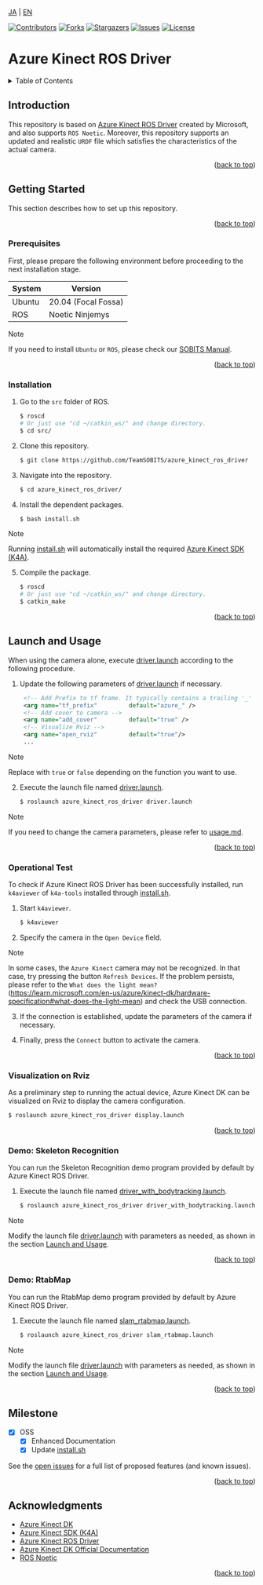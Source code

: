 <a name="readme-top"></a>

[JA](README.md) | [EN](README.en.md)

[![Contributors][contributors-shield]][contributors-url]
[![Forks][forks-shield]][forks-url]
[![Stargazers][stars-shield]][stars-url]
[![Issues][issues-shield]][issues-url]
[![License][license-shield]][license-url]

# Azure Kinect ROS Driver

<!-- TABLE OF CONTENTS -->
<details>
  <summary>Table of Contents</summary>
  <ol>
    <li>
      <a href="#introduction">Introduction</a>
    </li>
    <li>
      <a href="#getting-started">Getting Started</a>
      <ul>
        <li><a href="#prerequisites">Prerequisites</a></li>
        <li><a href="#installation">Installation</a></li>
      </ul>
    </li>
    <li>
    　<a href="#launch-and-usage">Launch and Usage</a>
      <ul>
        <li><a href="#operational-test">Operational Test</a></li>
        <li><a href="#visualization-on-rviz">Visualization on Rviz</a></li>
        <li><a href="#demo-skeleton-recognition">Demo: Skeleton Recognition</a></li>
        <li><a href="#demo-rtabMap">Demo: RtabMap</a></li>
      </ul>
    </li>
    <li>
    <li><a href="#milestone">Milestone</a></li>
    <!-- <li><a href="#contributing">Contributing</a></li> -->
    <!-- <li><a href="#license">License</a></li> -->
    <li><a href="#acknowledgments">Acknowledgments</a></li>
  </ol>
</details>



<!-- INTRODUCTION -->
## Introduction

This repository is based on [Azure Kinect ROS Driver](https://github.com/microsoft/Azure_Kinect_ROS_Driver) created by Microsoft, and also supports `ROS Noetic`.
Moreover, this repository supports an updated and realistic `URDF` file which satisfies the characteristics of the actual camera.

<p align="right">(<a href="#readme-top">back to top</a>)</p>



<!-- GETTING STARTED -->
## Getting Started

This section describes how to set up this repository.

<p align="right">(<a href="#readme-top">back to top</a>)</p>


### Prerequisites

First, please prepare the following environment before proceeding to the next installation stage.

| System  | Version |
| ------------- | ------------- |
| Ubuntu | 20.04 (Focal Fossa) |
| ROS | Noetic Ninjemys |

> [!NOTE]
> If you need to install `Ubuntu` or `ROS`, please check our [SOBITS Manual](https://github.com/TeamSOBITS/sobits_manual#%E9%96%8B%E7%99%BA%E7%92%B0%E5%A2%83%E3%81%AB%E3%81%A4%E3%81%84%E3%81%A6).

<p align="right">(<a href="#readme-top">back to top</a>)</p>


### Installation

1. Go to the `src` folder of ROS.
   ```sh
   $ roscd
   # Or just use "cd ~/catkin_ws/" and change directory.
   $ cd src/
   ```
2. Clone this repository.
   ```sh
   $ git clone https://github.com/TeamSOBITS/azure_kinect_ros_driver
   ```
3. Navigate into the repository.
   ```sh
   $ cd azure_kinect_ros_driver/
   ```
4. Install the dependent packages.
   ```sh
   $ bash install.sh
   ```

> [!NOTE]
> Running [install.sh](install.sh) will automatically install the required [Azure Kinect SDK (K4A)](https://github.com/microsoft/Azure-Kinect-Sensor-SDK).

5. Compile the package.
   ```sh
   $ roscd
   # Or just use "cd ~/catkin_ws/" and change directory.
   $ catkin_make
   ```

<p align="right">(<a href="#readme-top">back to top</a>)</p>


<!-- LAUNCH AND USAGE EXAMPLES -->
## Launch and Usage

When using the camera alone, execute [driver.launch](launch/driver.launch) according to the following procedure.

1. Update the following parameters of [driver.launch](launch/driver.launch) if necessary.
   ```xml
    <!-- Add Prefix to tf frame. It typically contains a trailing '_' unless empty. -->
    <arg name="tf_prefix"         default="azure_" />
    <!-- Add cover to camera -->
    <arg name="add_cover"         default="true" />
    <!-- Visualize Rviz -->
    <arg name="open_rviz"         default="true"/>
    ...
   ```

> [!NOTE]
> Replace with `true` or `false` depending on the function you want to use.

2. Execute the launch file named [driver.launch](launch/driver.launch).
   ```sh
   $ roslaunch azure_kinect_ros_driver driver.launch
   ```

> [!NOTE]
> If you need to change the camera parameters, please refer to [usage.md](docs/usage.md).

<p align="right">(<a href="#readme-top">back to top</a>)</p>


### Operational Test

To check if Azure Kinect ROS Driver has been successfully installed, run `k4aviewer` of `k4a-tools` installed through [install.sh](install.sh).

1. Start `k4aviewer`.
    ```sh
    $ k4aviewer
    ```

2. Specify the camera in the `Open Device` field.

> [!NOTE]
> In some cases, the `Azure Kinect` camera may not be recognized. In that case, try pressing the button `Refresh Devices`. If the problem persists, please refer to the `What does the light mean?`(https://learn.microsoft.com/en-us/azure/kinect-dk/hardware-specification#what-does-the-light-mean) and check the USB connection.

3. If the connection is established, update the parameters of the camera if necessary.

4. Finally, press the `Connect` button to activate the camera.

<p align="right">(<a href="#readme-top">back to top</a>)</p>


### Visualization on Rviz

As a preliminary step to running the actual device, Azure Kinect DK can be visualized on Rviz to display the camera configuration.

```sh
$ roslaunch azure_kinect_ros_driver display.launch
```

<p align="right">(<a href="#readme-top">back to top</a>)</p>


### Demo: Skeleton Recognition

You can run the Skeleton Recognition demo program provided by default by Azure Kinect ROS Driver.

1. Execute the launch file named [driver_with_bodytracking.launch](launch/driver_with_bodytracking.launch).
    ```sh
    $ roslaunch azure_kinect_ros_driver driver_with_bodytracking.launch
    ```

> [!NOTE]
> Modify the launch file [driver.launch](launch/driver.launch) with parameters as needed, as shown in the section [Launch and Usage](#launch-and-usage).

<p align="right">(<a href="#readme-top">back to top</a>)</p>


### Demo: RtabMap

You can run the RtabMap demo program provided by default by Azure Kinect ROS Driver.

1. Execute the launch file named [slam_rtabmap.launch](launch/slam_rtabmap.launch).
    ```sh
    $ roslaunch azure_kinect_ros_driver slam_rtabmap.launch
    ```

> [!NOTE]
> Modify the launch file [driver.launch](launch/driver.launch) with parameters as needed, as shown in the section [Launch and Usage](#launch-and-usage).

<p align="right">(<a href="#readme-top">back to top</a>)</p>


<!-- MILESTONE -->
## Milestone

- [x] OSS
    - [x] Enhanced Documentation
    - [x] Update [install.sh](install.sh)

See the [open issues][license-url] for a full list of proposed features (and known issues).

<p align="right">(<a href="#readme-top">back to top</a>)</p>


<!-- CONTRIBUTING -->
<!-- ## Contributing

Contributions are what make the open source community such an amazing place to learn, inspire, and create. Any contributions you make are **greatly appreciated**.

If you have a suggestion that would make this better, please fork the repo and create a pull request. You can also simply open an issue with the tag "enhancement".
Don't forget to give the project a star! Thanks again!

1. Fork the Project
2. Create your Feature Branch (`git checkout -b feature/AmazingFeature`)
3. Commit your Changes (`git commit -m 'Add some AmazingFeature'`)
4. Push to the Branch (`git push origin feature/AmazingFeature`)
5. Open a Pull Request

<p align="right">(<a href="#readme-top">back to top</a>)</p> -->


<!-- LICENSE -->
<!-- ## License

Distributed under the MIT License. See `LICENSE.txt` for more information.

<p align="right">(<a href="#readme-top">back to top</a>)</p> -->


<!-- ACKNOWLEDGMENTS -->
## Acknowledgments

* [Azure Kinect DK](https://azure.microsoft.com/ja-jp/products/kinect-dk)
* [Azure Kinect SDK (K4A)](https://github.com/microsoft/Azure-Kinect-Sensor-SDK)
* [Azure Kinect ROS Driver](https://github.com/microsoft/Azure_Kinect_ROS_Driver)
* [Azure Kinect DK Official Documentation](https://learn.microsoft.com/ja-jp/azure/kinect-dk/)
* [ROS Noetic](http://wiki.ros.org/noetic)


<p align="right">(<a href="#readme-top">back to top</a>)</p>



<!-- MARKDOWN LINKS & IMAGES -->
<!-- https://www.markdownguide.org/basic-syntax/#reference-style-links -->
[contributors-shield]: https://img.shields.io/github/contributors/TeamSOBITS/azure_kinect_ros_driver.svg?style=for-the-badge
[contributors-url]: https://github.com/TeamSOBITS/azure_kinect_ros_driver/graphs/contributors
[forks-shield]: https://img.shields.io/github/forks/TeamSOBITS/azure_kinect_ros_driver.svg?style=for-the-badge
[forks-url]: https://github.com/TeamSOBITS/azure_kinect_ros_driver/network/members
[stars-shield]: https://img.shields.io/github/stars/TeamSOBITS/azure_kinect_ros_driver.svg?style=for-the-badge
[stars-url]: https://github.com/TeamSOBITS/azure_kinect_ros_driver/stargazers
[issues-shield]: https://img.shields.io/github/issues/TeamSOBITS/azure_kinect_ros_driver.svg?style=for-the-badge
[issues-url]: https://github.com/TeamSOBITS/azure_kinect_ros_driver/issues
[license-shield]: https://img.shields.io/github/license/TeamSOBITS/azure_kinect_ros_driver.svg?style=for-the-badge
[license-url]: LICENSE
